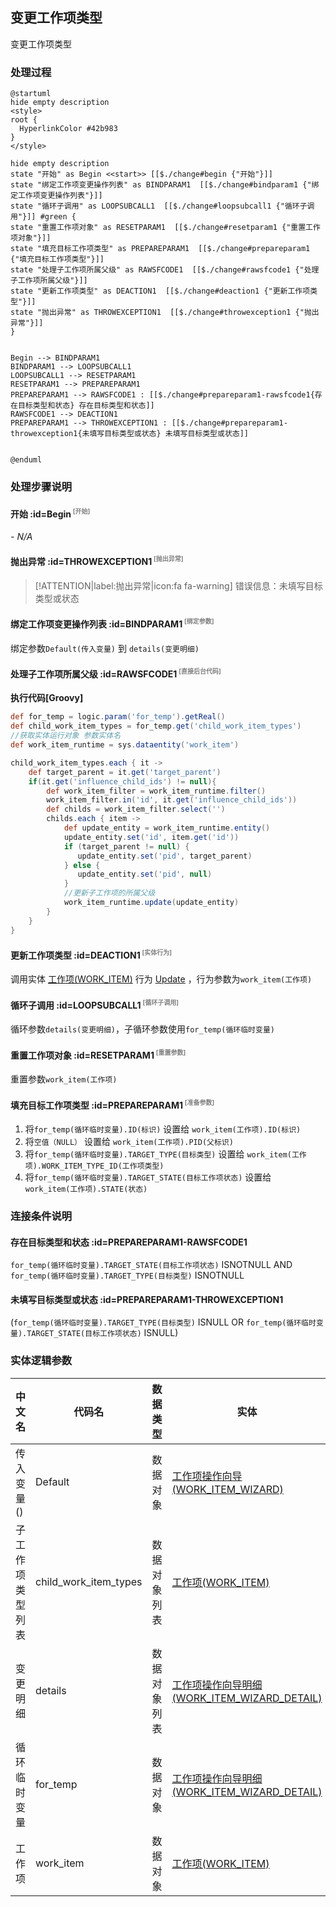 ## 变更工作项类型 <!-- {docsify-ignore-all} -->

   变更工作项类型

### 处理过程

```plantuml
@startuml
hide empty description
<style>
root {
  HyperlinkColor #42b983
}
</style>

hide empty description
state "开始" as Begin <<start>> [[$./change#begin {"开始"}]]
state "绑定工作项变更操作列表" as BINDPARAM1  [[$./change#bindparam1 {"绑定工作项变更操作列表"}]]
state "循环子调用" as LOOPSUBCALL1  [[$./change#loopsubcall1 {"循环子调用"}]] #green {
state "重置工作项对象" as RESETPARAM1  [[$./change#resetparam1 {"重置工作项对象"}]]
state "填充目标工作项类型" as PREPAREPARAM1  [[$./change#prepareparam1 {"填充目标工作项类型"}]]
state "处理子工作项所属父级" as RAWSFCODE1  [[$./change#rawsfcode1 {"处理子工作项所属父级"}]]
state "更新工作项类型" as DEACTION1  [[$./change#deaction1 {"更新工作项类型"}]]
state "抛出异常" as THROWEXCEPTION1  [[$./change#throwexception1 {"抛出异常"}]]
}


Begin --> BINDPARAM1
BINDPARAM1 --> LOOPSUBCALL1
LOOPSUBCALL1 --> RESETPARAM1
RESETPARAM1 --> PREPAREPARAM1
PREPAREPARAM1 --> RAWSFCODE1 : [[$./change#prepareparam1-rawsfcode1{存在目标类型和状态} 存在目标类型和状态]]
RAWSFCODE1 --> DEACTION1
PREPAREPARAM1 --> THROWEXCEPTION1 : [[$./change#prepareparam1-throwexception1{未填写目标类型或状态} 未填写目标类型或状态]]


@enduml
```


### 处理步骤说明

#### 开始 :id=Begin<sup class="footnote-symbol"> <font color=gray size=1>[开始]</font></sup>



*- N/A*
#### 抛出异常 :id=THROWEXCEPTION1<sup class="footnote-symbol"> <font color=gray size=1>[抛出异常]</font></sup>



> [!ATTENTION|label:抛出异常|icon:fa fa-warning]
> 错误信息：未填写目标类型或状态

#### 绑定工作项变更操作列表 :id=BINDPARAM1<sup class="footnote-symbol"> <font color=gray size=1>[绑定参数]</font></sup>



绑定参数`Default(传入变量)` 到 `details(变更明细)`
#### 处理子工作项所属父级 :id=RAWSFCODE1<sup class="footnote-symbol"> <font color=gray size=1>[直接后台代码]</font></sup>



<p class="panel-title"><b>执行代码[Groovy]</b></p>

```groovy
def for_temp = logic.param('for_temp').getReal()
def child_work_item_types = for_temp.get('child_work_item_types')
//获取实体运行对象 参数实体名
def work_item_runtime = sys.dataentity('work_item')

child_work_item_types.each { it ->
    def target_parent = it.get('target_parent')
    if(it.get('influence_child_ids') != null){
        def work_item_filter = work_item_runtime.filter()
        work_item_filter.in('id', it.get('influence_child_ids'))
        def childs = work_item_filter.select('')
        childs.each { item ->
            def update_entity = work_item_runtime.entity()
            update_entity.set('id', item.get('id'))
            if (target_parent != null) {
               update_entity.set('pid', target_parent) 
            } else {
               update_entity.set('pid', null)
            }
            //更新子工作项的所属父级
            work_item_runtime.update(update_entity)
        }       
    }   
}
```

#### 更新工作项类型 :id=DEACTION1<sup class="footnote-symbol"> <font color=gray size=1>[实体行为]</font></sup>



调用实体 [工作项(WORK_ITEM)](module/ProjMgmt/work_item.md) 行为 [Update](module/ProjMgmt/work_item#行为) ，行为参数为`work_item(工作项)`

#### 循环子调用 :id=LOOPSUBCALL1<sup class="footnote-symbol"> <font color=gray size=1>[循环子调用]</font></sup>



循环参数`details(变更明细)`，子循环参数使用`for_temp(循环临时变量)`
#### 重置工作项对象 :id=RESETPARAM1<sup class="footnote-symbol"> <font color=gray size=1>[重置参数]</font></sup>



重置参数```work_item(工作项)```
#### 填充目标工作项类型 :id=PREPAREPARAM1<sup class="footnote-symbol"> <font color=gray size=1>[准备参数]</font></sup>



1. 将`for_temp(循环临时变量).ID(标识)` 设置给  `work_item(工作项).ID(标识)`
2. 将`空值（NULL）` 设置给  `work_item(工作项).PID(父标识)`
3. 将`for_temp(循环临时变量).TARGET_TYPE(目标类型)` 设置给  `work_item(工作项).WORK_ITEM_TYPE_ID(工作项类型)`
4. 将`for_temp(循环临时变量).TARGET_STATE(目标工作项状态)` 设置给  `work_item(工作项).STATE(状态)`


### 连接条件说明
#### 存在目标类型和状态 :id=PREPAREPARAM1-RAWSFCODE1

`for_temp(循环临时变量).TARGET_STATE(目标工作项状态)` ISNOTNULL AND `for_temp(循环临时变量).TARGET_TYPE(目标类型)` ISNOTNULL
#### 未填写目标类型或状态 :id=PREPAREPARAM1-THROWEXCEPTION1

(`for_temp(循环临时变量).TARGET_TYPE(目标类型)` ISNULL OR `for_temp(循环临时变量).TARGET_STATE(目标工作项状态)` ISNULL)


### 实体逻辑参数

|    中文名   |    代码名    |  数据类型    |  实体   |备注 |
| --------| --------| -------- | -------- | --------   |
|传入变量(<i class="fa fa-check"/></i>)|Default|数据对象|[工作项操作向导(WORK_ITEM_WIZARD)](module/ProjMgmt/work_item_wizard.md)||
|子工作项类型列表|child_work_item_types|数据对象列表|[工作项(WORK_ITEM)](module/ProjMgmt/work_item.md)||
|变更明细|details|数据对象列表|[工作项操作向导明细(WORK_ITEM_WIZARD_DETAIL)](module/ProjMgmt/work_item_wizard_detail.md)||
|循环临时变量|for_temp|数据对象|[工作项操作向导明细(WORK_ITEM_WIZARD_DETAIL)](module/ProjMgmt/work_item_wizard_detail.md)||
|工作项|work_item|数据对象|[工作项(WORK_ITEM)](module/ProjMgmt/work_item.md)||
